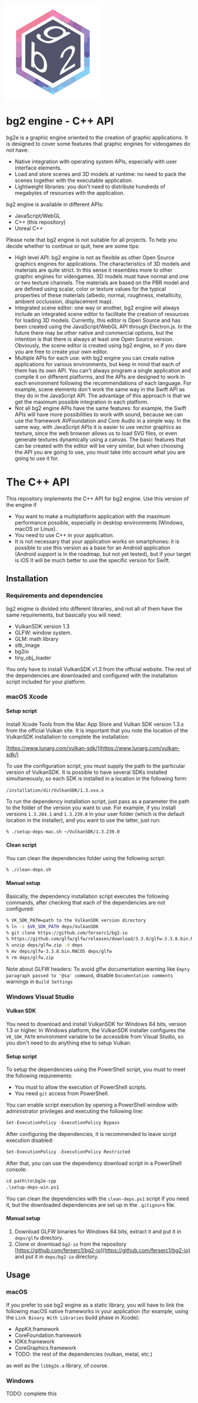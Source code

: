 
![logo](bg2-logo-web.png)

# bg2 engine - C++ API

bg2e is a graphic engine oriented to the creation of graphic applications. It is designed to cover some features that graphic engines for videogames do not have:

- Native integration with operating system APIs, especially with user interface elements.
- Load and store scenes and 3D models at runtime: no need to pack the scenes together with the executable application.
- Lightweight libraries: you don't need to distribute hundreds of megabytes of resources with the application.

bg2 engine is available in different APIs:

- JavaScript/WebGL
- C++ (this repository)
- Unreal C++

Please note that bg2 engine is not suitable for all projects. To help you decide whether to continue or quit, here are some tips:

- High level API: bg2 engine is not as flexible as other Open Source graphics engines for applications. The characteristics of 3D models and materials are quite strict. In this sense it resembles more to other graphic engines for videogames. 3D models must have normal and one or two texture channels. The materials are based on the PBR model and are defined using scalar, color or texture values for the typical properties of these materials (albedo, normal, roughness, metallicity, ambient occlussion, displacement map).
- Integrated scene editor: one way or another, bg2 engine will always include an integrated scene editor to facilitate the creation of resources for loading 3D models. Currently, this editor is Open Source and has been created using the JavaScript/WebGL API through Electron.js. In the future there may be other native and commercial options, but the intention is that there is always at least one Open Source version. Obviously, the scene editor is created using bg2 engine, so if you dare you are free to create your own editor.
- Multiple APIs for each use: with bg2 engine you can create native applications for various environments, but keep in mind that each of them has its own API. You can't always program a single application and compile it on different platforms, and the APIs are designed to work in each environment following the recommendations of each language. For example, scene elements don't work the same way in the Swift API as they do in the JavaScript API. The advantage of this approach is that we get the maximum possible integration in each platform.
- Not all bg2 engine APIs have the same features: for example, the Swift APIs will have more possibilities to work with sound, because we can use the framework AVFoundation and Core Audio in a simple way. In the same way, with JavaScript APIs it is easier to use vector graphics as texture, since the web browser allows us to load SVG files, or even generate textures dynamically using a canvas. The basic features that can be created with the editor will be very similar, but when choosing the API you are going to use, you must take into account what you are going to use it for.

# The C++ API

This repository implements the C++ API for bg2 engine. Use this version of the engine if

- You want to make a multiplatform application with the maximum performance possible, especially in desktop environments (Windows, macOS or Linux).
- You need to use C++ in your application.
- It is not necessary that your application works on smartphones: it is possible to use this version as a base for an Android application (Android support is in the roadmap, but not yet tested), but if your target is iOS it will be much better to use the specific version for Swift.

## Installation

### Requirements and dependencies

bg2 engine is divided into different libraries, and not all of them have the same requirements, but basically you will need:

- VulkanSDK version 1.3
- GLFW: window system.
- GLM: math library
- stb_image
- bg2io
- tiny_obj_loader

You only have to install VulkanSDK v1.3 from the official website. The rest of the dependencies are downloaded and configured with the installation script included for your platform.

### macOS Xcode
#### Setup script

Install Xcode Tools from the Mac App Store and Vulkan SDK version 1.3.x from the official Vulkan site. It is important that you note the location of the VulkanSDK installation to complete the installation:

[https://www.lunarg.com/vulkan-sdk/](https://www.lunarg.com/vulkan-sdk/)

To use the configuration script, you must supply the path to the particular version of VulkanSDK. It is possible to have several SDKs installed simultaneously, so each SDK is installed in a location in the following form:

`/installation/dir/VulkanSDK/1.3.xxx.x`

To run the dependency installation script, just pass as a parameter the path to the folder of the version you want to use. For example, if you install versions `1.3.204.1` and `1.3.239.0` in your user folder (which is the default location in the installer), and you want to use the latter, just run:

```sh
% ./setup-deps-mac.sh ~/VulkanSDK/1.3.239.0
```

#### Clean script

You can clean the dependencies folder using the following script:

```sh
% ./clean-deps.sh
```

#### Manual setup

Basically, the dependency installation script executes the following commands, after checking that each of the dependencies are not configured:

```sh
% VK_SDK_PATH=path to the VulkanSDK version directory
% ln -s $VK_SDK_PATH deps/VulkanSDK
% git clone https://github.com/ferserc1/bg2-io
% https://github.com/glfw/glfw/releases/download/3.3.8/glfw-3.3.8.bin.MACOS.zip --output deps/glfw.zip
% unzip deps/glfw.zip -d deps
% mv deps/glfw-3.3.8.bin.MACOS deps/glfw
% rm deps/glfw.zip
```

Note about GLFW headers: To avoid glfw documentation warning like `Empty paragraph passed to '@sa' command`, disable `Documentation comments` warnings in `Build Settings`

### Windows Visual Studio
#### Vulkan SDK

You need to download and install VulkanSDK for Windows 64 bits, version 1.3 or higher. In Windows platform, the VulkanSDK installer configures the `VK_SDK_PATH` environment variable to be accessible from Visual Studio, so you don't need to do anything else to setup Vulkan.

#### Setup script

To setup the dependencies using the PowerShell script, you must to meet the following requirements:

- You must to allow the execution of PowerShell scripts.
- You need `git` access from PowerShell.

You can enable script execution by opening a PowerShell window with administrator privileges and executing the following line:

```ps
Set-ExecutionPolicy -ExecutionPolicy Bypass
```

After configuring the dependencies, it is recommended to leave script execution disabled:

```ps
Set-ExecutionPolicy -ExecutionPolicy Restricted
```

After that, you can use the dependency download script in a PowerShell console:

```ps
cd path\to\bg2e-cpp
.\setup-deps-win.ps1
```

You can clean the dependencies with the `clean-deps.ps1` script if you need it, but the downloaded dependencies are set up in the `.gitignore` file.

#### Manual setup

1. Download GLFW binaries for Windows 64 bits, extract it and put it in `deps/glfw` directory.
2. Clone or download `bg2-io` from the repository [https://github.com/ferserc1/bg2-io](https://github.com/ferserc1/bg2-io) and put it in `deps/bg2-io` directory.


## Usage

### macOS

If you prefer to use bg2 engine as a static library, you will have to link the following macOS native frameworks in your application (for example, using the `Link Binary With Libraries` build phase in Xcode):

- AppKit.framework
- CoreFoundation.framework
- IOKit.framework
- CoreGraphics.framework
- TODO: the rest of the dependencies (vulkan, metal, etc.)

as well as the `libbg2e.a` library, of course.


### Windows

TODO: complete this